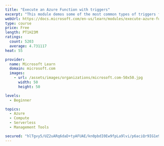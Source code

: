```yaml
---
title: "Execute an Azure Function with triggers"
excerpt: "This module demos some of the most common types of triggers for executing Azure Functions and how to configure them to execute your logic."
webUrl: https://docs.microsoft.com/en-us/learn/modules/execute-azure-function-with-triggers/
type: course
price: Free
length: PT1H23M
ratings:
  count: 5203
  average: 4.731117
heat: 55

provider:
  name: Microsoft Learn
  domain: microsoft.com
  images:
    - url: /assets/images/organizations/microsoft.com-50x50.jpg
      width: 50
      height: 50

levels:
  - Beginner

topics:
  - Azure
  - Compute
  - Serverless
  - Management Tools

secured: "hlTgvy5/UZ2uARq6daD+tyAFUAE/kn0pbdI0Ew9fpLa9lvi/p6aciQr9IG1e9ZFLVHC78x3zWGIscvpo632B7UREGbDLXYHTdzK3O3r7vr1b8AvSSGyTa+6CEyXBnYyZH9nR5oxO+JHeaysFk7o1Y7Em+F6NzuwKEN2qDSsA8W5oNELUOzyQrzJ8RA/8N9uBFs9sy88Gpfl0gHShUtp+ooOqou4mMYS/H4YT79VacB/IloZrNKCOeZHddXpXIKEV1UkZI49JyqMW3DBWVeRKxOzjfag2nn8tSZdTXg5E9j3Z614HzuxahTX7kVVpvL39DgbaNpLU6xwzQS5iOr+04CpabNx9a6BbiX/458lsTdgRP5bTB8pinBFP62SR9CyP84OoP/bWuS8SeiaVr0s5hHk+Rr6Cl5c4vCxzxLce/Ec=;V1FAjKV+t6H0f/ltoLrgsw=="
---
```


